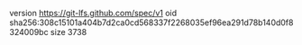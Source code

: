 version https://git-lfs.github.com/spec/v1
oid sha256:308c15101a404b7d2ca0cd568337f2268035ef96ea291d78b140d0f8324009bc
size 3738
